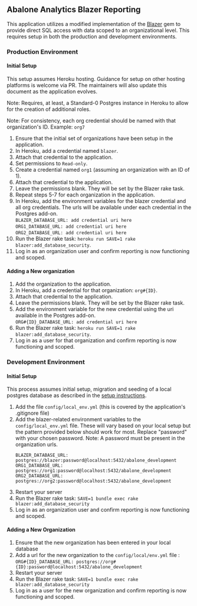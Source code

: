## Abalone Analytics Blazer Reporting

This application utilizes a modified implementation of the [Blazer](https://github.com/ankane/blazer) gem to provide direct SQL access with data scoped to an organizational level. This requires setup in both the production and development environments.

### Production Environment

#### Initial Setup

This setup assumes Heroku hosting. Guidance for setup on other hosting platforms is welcome via PR. The maintainers will also update this document as the application evolves.

Note: Requires, at least, a Standard-0 Postgres instance in Heroku to allow for the creation of additional roles.

Note: For consistency, each org credential should be named with that organization's ID. Example: `org7`

1. Ensure that the initial set of organizations have been setup in the application.
2. In Heroku, add a credential named `blazer`.
3. Attach that credential to the application.
4. Set permissions to `Read-only`.
5. Create a credential named `org1` (assuming an organization with an ID of 1).
6. Attach that credential to the application.
7. Leave the permissions blank. They will be set by the Blazer rake task.
8. Repeat steps 5-7 for each organization in the application.
9. In Heroku, add the environment variables for the blazer credential and all org credentials. The urls will be available under each credential in the Postgres add-on.  
    `BLAZER_DATABASE_URL: add credential uri here`  
    `ORG1_DATABASE_URL: add credential uri here`  
    `ORG2_DATABASE_URL: add credential uri here`  
10. Run the Blazer rake task: `heroku run SAVE=1 rake blazer:add_database_security`.
11. Log in as an organization user and confirm reporting is now functioning and scoped.

#### Adding a New organization

1. Add the organization to the application.
2. In Heroku, add a credential for that organization: `org#{ID}`.
3. Attach that credential to the application.
4. Leave the permissions blank. They will be set by the Blazer rake task.
5. Add the environment variable for the new credential using the uri available in the Postgres add-on.  
    `ORG#{ID}_DATABASE_URL: add credential uri here`   
6. Run the Blazer rake task: `heroku run SAVE=1 rake blazer:add_database_security`.
7. Log in as a user for that organization and confirm reporting is now functioning and scoped.

[](#dev-environment)
### Development Environment

#### Initial Setup

This process assumes initial setup, migration and seeding of a local postgres database as described in the [setup instructions](https://github.com/rubyforgood/abalone/blob/main/README.md).

1. Add the file `config/local_env.yml` (this is covered by the application's .gitignore file)
2. Add the blazer-related environment variables to the `config/local_env.yml` file. These will vary based on your local setup but the pattern provided below should work for most. Replace "password" with your chosen password. Note: A password must be present in the organization urls.
    ```text
    BLAZER_DATABASE_URL: postgres://blazer:password@localhost:5432/abalone_development
    ORG1_DATABASE_URL: postgres://org1:password@localhost:5432/abalone_development
    ORG2_DATABASE_URL: postgres://org2:password@localhost:5432/abalone_development
    ```
3. Restart your server
4. Run the Blazer rake task: `SAVE=1 bundle exec rake blazer:add_database_security`
5. Log in as an organization user and confirm reporting is now functioning and scoped.

#### Adding a New Organization 

1. Ensure that the new organization has been entered in your local database
2. Add a url for the new organization to the `config/local/env.yml` file :   
    `ORG#{ID}_DATABASE_URL: postgres://org#{ID}:password@localhost:5432/abalone_development`
3. Restart your server
4. Run the Blazer rake task: `SAVE=1 bundle exec rake blazer:add_database_security`
5. Log in as a user for the new organization and confirm reporting is now functioning and scoped.
